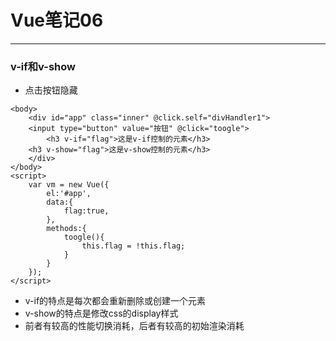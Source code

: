 # Vue笔记06
---
### v-if和v-show
- 点击按钮隐藏
```
<body>
    <div id="app" class="inner" @click.self="divHandler1">
    <input type="button" value="按钮" @click="toogle">
        <h3 v-if="flag">这是v-if控制的元素</h3>
    <h3 v-show="flag">这是v-show控制的元素</h3>
    </div>
</body>
<script>
    var vm = new Vue({
        el:'#app',
        data:{
            flag:true,
        },
        methods:{
            toogle(){
                this.flag = !this.flag;
            }
        }
    });
</script>
```
- v-if的特点是每次都会重新删除或创建一个元素
- v-show的特点是修改css的display样式
- 前者有较高的性能切换消耗，后者有较高的初始渲染消耗
